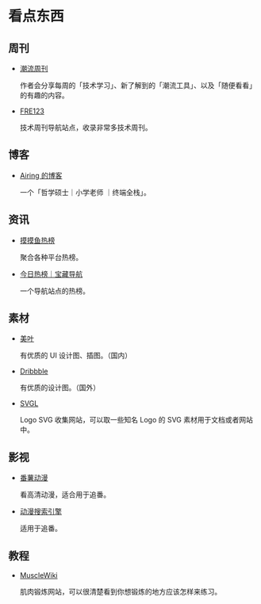 # 看点东西

## 周刊

* [潮流周刊](https://weekly.tw93.fun/)
  
  作者会分享每周的「技术学习」、新了解到的「潮流工具」、以及「随便看看」的有趣的内容。

* [FRE123](https://www.fre123.com/weeklyhub/)

  技术周刊导航站点，收录非常多技术周刊。

## 博客

* [Airing 的博客](https://blog.ursb.me/)

  一个「哲学硕士｜小学老师 ｜终端全栈」。

## 资讯

* [摸摸鱼热榜](https://momoyu.cc/)

  聚合各种平台热榜。

* [今日热榜｜宝藏导航](https://baozangdh.com/hotnews)

  一个导航站点的热榜。

## 素材

* [美叶](https://www.meiye.art/)

  有优质的 UI 设计图、插图。（国内）

* [Dribbble](https://dribbble.com/)

  有优质的设计图。（国外）

* [SVGL](https://svgl.vercel.app/)

  Logo SVG 收集网站，可以取一些知名 Logo 的 SVG 素材用于文档或者网站中。

## 影视

* [番薯动漫](https://www.fanshudm.com/)

  看高清动漫，适合用于追番。

* [动漫搜索引擎](https://www.fre123.com/anime/s)

  适用于追番。

## 教程

* [MuscleWiki](https://musclewiki.com/)

  肌肉锻炼网站，可以很清楚看到你想锻炼的地方应该怎样来练习。

